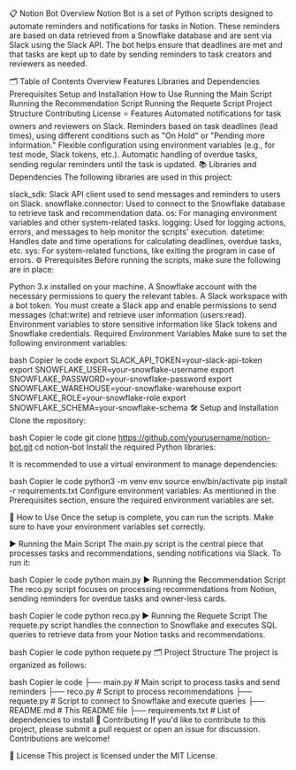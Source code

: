 📋 Notion Bot Overview
Notion Bot is a set of Python scripts designed to automate reminders and notifications for tasks in Notion. These reminders are based on data retrieved from a Snowflake database and are sent via Slack using the Slack API. The bot helps ensure that deadlines are met and that tasks are kept up to date by sending reminders to task creators and reviewers as needed.

🗂 Table of Contents
Overview
Features
Libraries and Dependencies
Prerequisites
Setup and Installation
How to Use
Running the Main Script
Running the Recommendation Script
Running the Requete Script
Project Structure
Contributing
License
⭐ Features
Automated notifications for task owners and reviewers on Slack.
Reminders based on task deadlines (lead times), using different conditions such as "On Hold" or "Pending more information."
Flexible configuration using environment variables (e.g., for test mode, Slack tokens, etc.).
Automatic handling of overdue tasks, sending regular reminders until the task is updated.
📚 Libraries and Dependencies
The following libraries are used in this project:

slack_sdk: Slack API client used to send messages and reminders to users on Slack.
snowflake.connector: Used to connect to the Snowflake database to retrieve task and recommendation data.
os: For managing environment variables and other system-related tasks.
logging: Used for logging actions, errors, and messages to help monitor the scripts' execution.
datetime: Handles date and time operations for calculating deadlines, overdue tasks, etc.
sys: For system-related functions, like exiting the program in case of errors.
⚙️ Prerequisites
Before running the scripts, make sure the following are in place:

Python 3.x installed on your machine.
A Snowflake account with the necessary permissions to query the relevant tables.
A Slack workspace with a bot token. You must create a Slack app and enable permissions to send messages (chat:write) and retrieve user information (users:read).
Environment variables to store sensitive information like Slack tokens and Snowflake credentials.
Required Environment Variables
Make sure to set the following environment variables:

bash
Copier le code
export SLACK_API_TOKEN=your-slack-api-token
export SNOWFLAKE_USER=your-snowflake-username
export SNOWFLAKE_PASSWORD=your-snowflake-password
export SNOWFLAKE_WAREHOUSE=your-snowflake-warehouse
export SNOWFLAKE_ROLE=your-snowflake-role
export SNOWFLAKE_SCHEMA=your-snowflake-schema
🛠️ Setup and Installation
Clone the repository:

bash
Copier le code
git clone https://github.com/yourusername/notion-bot.git
cd notion-bot
Install the required Python libraries:

It is recommended to use a virtual environment to manage dependencies:

bash
Copier le code
python3 -m venv env
source env/bin/activate
pip install -r requirements.txt
Configure environment variables:
As mentioned in the Prerequisites section, ensure the required environment variables are set.

🚀 How to Use
Once the setup is complete, you can run the scripts. Make sure to have your environment variables set correctly.

▶️ Running the Main Script
The main.py script is the central piece that processes tasks and recommendations, sending notifications via Slack. To run it:

bash
Copier le code
python main.py
▶️ Running the Recommendation Script
The reco.py script focuses on processing recommendations from Notion, sending reminders for overdue tasks and owner-less cards.

bash
Copier le code
python reco.py
▶️ Running the Requete Script
The requete.py script handles the connection to Snowflake and executes SQL queries to retrieve data from your Notion tasks and recommendations.

bash
Copier le code
python requete.py
🗂 Project Structure
The project is organized as follows:

bash
Copier le code
├── main.py          # Main script to process tasks and send reminders
├── reco.py          # Script to process recommendations
├── requete.py       # Script to connect to Snowflake and execute queries
├── README.md        # This README file
├── requirements.txt # List of dependencies to install
🤝 Contributing
If you'd like to contribute to this project, please submit a pull request or open an issue for discussion. Contributions are welcome!

📄 License
This project is licensed under the MIT License.
